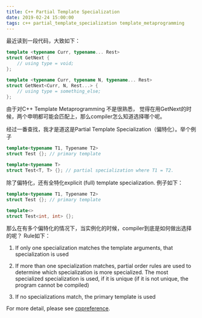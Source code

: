 ```yaml
---
title: C++ Partial Template Specialization
date: 2019-02-24 15:00:00
tags: c++ partial_template_specialization template_metaprogramming
---
```


最近读到一段代码，大致如下：

```c++
template <typename Curr, typename... Rest>
struct GetNext {
    // using type = void;
};

template <typename Curr, typename N, typename... Rest>
struct GetNext<Curr, N, Rest...> {
    // using type = something_else;
};
```

由于对C++ Template Metaprogramming 不是很熟悉， 觉得在用GetNext的时候，两个申明都可能会匹配上，那么compiler怎么知道选择哪个呢。

经过一番查找，我才是道这是Partial Template Specialization（偏特化）。举个例子

```c++
template<typename T1, Typename T2>
struct Test {}; // primary template

template<typename T>
struct Test<T, T> {}; // partial specialization where T1 = T2.
```

除了偏特化，还有全特化explicit (full) template specialization. 例子如下：

```c++
template<typename T1, Typename T2>
struct Test {}; // primary template

template<>
struct Test<int, int> {};
```

那么在有多个偏特化的情况下，当实例化的时候，compiler到底是如何做出选择的呢？ Rule如下：

1. If only one specialization matches the template arguments, that specialization is used

1. If more than one specialization matches, partial order rules are used to determine which specialization is more specialized. The most specialized specialization is used, if it is unique (if it is not unique, the program cannot be compiled)

1. If no specializations match, the primary template is used

For more detail, please see [cppreference](https://en.cppreference.com/w/cpp/language/partial_specialization).